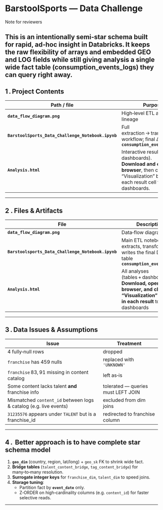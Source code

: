 # BarstoolSports — Data Challenge

Note for reviewers

This is an intentionally semi‑star schema built for rapid, ad‑hoc insight in Databricks. It keeps the raw flexibility of arrays and embedded GEO and LOG fields while still giving analysis a single wide fact table (consumption_events_logs) they can query right away.
---

## 1 . Project Contents

| Path / file | Purpose |
|-------------|---------|
| **`data_flow_diagram.png`** | High‑level ETL and table lineage |
| **`BarstoolSports_Data_Challenge_Notebook.ipynb`** | Full extraction → transformation workflow; final Δ‑table **`consumption_events_logs`** |
| **`Analysis.html`** | Interactive results (tables + dashboards).<br>**Download and open in a browser**, then click the “Visualization” button in each result cell to view dashboards. |

---

## 2 . Files & Artifacts

| File | Description |
|------|-------------|
| **`data_flow_diagram.png`** | Data‑flow diagram |
| **`Barstoolsports_Data_Challenge_Notebook.ipynb`** | Main ETL notebook — extracts, transforms, and writes the final Delta table **`consumption_events_logs`** |
| **`Analysis.html`** | All analyses (tables + dashboards). **Download, open in a browser, and click the “Visualization” button in each result** to view dashboards |

---
## 3 . Data Issues & Assumptions

| Issue | Treatment |
|-------|-----------|
| 4 fully‑null rows | dropped |
| `franchise` has 459 nulls | replaced with `'UNKNOWN'` |
| `franchise` 83, 91 missing in content catalog | left as‑is |
| Some content lacks talent **and** franchise info | tolerated — queries must LEFT JOIN |
| Mismatched `content_id` between logs & catalog (e.g. live events) | excluded from dim joins |
| `31235576` appears under `TALENT` but is a franchise_id | redirected to franchise column |

---

## 4 .  Better approach is to have complete star schema model

1. **`geo_dim`** (country, region, lat/long) + `geo_sk` FK to shrink wide fact.  
2. **Bridge tables** (`talent_content_bridge`, `tag_content_bridge`) for many‑to‑many resolution.  
3. **Surrogate integer keys** for `franchise_dim`, `talent_dim` to speed joins.  
4. **Storage tuning**:  
   * Partition fact by **`event_date`** only.  
   * Z‑ORDER on high‑cardinality columns (e.g. `content_id`) for faster selective reads.

---
